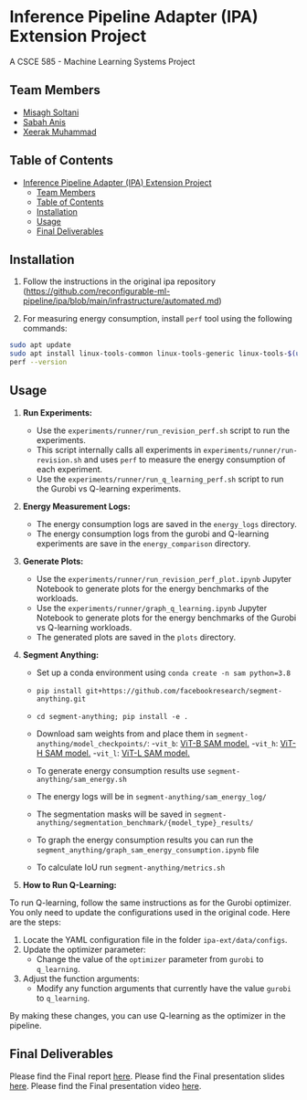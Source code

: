 # Inference Pipeline Adapter (IPA) Extension Project

A CSCE 585 - Machine Learning Systems Project

## Team Members

- [Misagh Soltani](https://github.com/misaghsoltani)
- [Sabah Anis](https://github.com/Sabah98)
- [Xeerak Muhammad](https://github.com/x33rak)

## Table of Contents

- [Inference Pipeline Adapter (IPA) Extension Project](#inference-pipeline-adapter-ipa-extension-project)
  - [Team Members](#team-members)
  - [Table of Contents](#table-of-contents)
  - [Installation](#installation)
  - [Usage](#usage)
  - [Final Deliverables](#final-deliverables)

## Installation

1. Follow the instructions in the original ipa repository (https://github.com/reconfigurable-ml-pipeline/ipa/blob/main/infrastructure/automated.md)

2. For measuring energy consumption, install `perf` tool using the following commands:

```bash
sudo apt update
sudo apt install linux-tools-common linux-tools-generic linux-tools-$(uname -r)
perf --version
```

## Usage

1. **Run Experiments:**

   - Use the `experiments/runner/run_revision_perf.sh` script to run the experiments.
   - This script internally calls all experiments in `experiments/runner/run-revision.sh` and uses `perf` to measure the energy consumption of each experiment.
   - Use the `experiments/runner/run_q_learning_perf.sh` script to run the Gurobi vs Q-learning experiments.

2. **Energy Measurement Logs:**

   - The energy consumption logs are saved in the `energy_logs` directory.
   - The energy consumption logs from the gurobi and Q-learning experiments are save in the `energy_comparison` directory. 

3. **Generate Plots:**

   - Use the `experiments/runner/run_revision_perf_plot.ipynb` Jupyter Notebook to generate plots for the energy benchmarks of the workloads.
   - Use the `experiments/runner/graph_q_learning.ipynb` Jupyter Notebook to generate plots for the energy benchmarks of the Gurobi vs Q-learning workloads.
   - The generated plots are saved in the `plots` directory.

4. **Segment Anything:**

   - Set up a conda environment using `conda create -n sam python=3.8`
   - `pip install git+https://github.com/facebookresearch/segment-anything.git`
   - `cd segment-anything; pip install -e .`
   - Download sam weights from and place them in `segment-anything/model_checkpoints/`: -`vit_b`: [ViT-B SAM model.](https://dl.fbaipublicfiles.com/segment_anything/sam_vit_b_01ec64.pth) -`vit_h`: [ViT-H SAM model.](https://dl.fbaipublicfiles.com/segment_anything/sam_vit_h_4b8939.pth) -`vit_l`: [ViT-L SAM model.](https://dl.fbaipublicfiles.com/segment_anything/sam_vit_l_0b3195.pth)

   - To generate energy consumption results use `segment-anything/sam_energy.sh`
   - The energy logs will be in `segment-anything/sam_energy_log/`
   - The segmentation masks will be saved in `segment-anything/segmentation_benchmark/{model_type}_results/`
   - To graph the energy consumption results you can run the `segment_anything/graph_sam_energy_consumption.ipynb` file

   - To calculate IoU run `segment-anything/metrics.sh`

5. **How to Run Q-Learning:**

To run Q-learning, follow the same instructions as for the Gurobi optimizer. You only need to update the configurations used in the original code. Here are the steps:

1. Locate the YAML configuration file in the folder `ipa-ext/data/configs`.
2. Update the optimizer parameter:
   - Change the value of the `optimizer` parameter from `gurobi` to `q_learning`.
3. Adjust the function arguments:
   - Modify any function arguments that currently have the value `gurobi` to `q_learning`.

By making these changes, you can use Q-learning as the optimizer in the pipeline.

## Final Deliverables

Please find the Final report [here](FinalReport.pdf).
Please find the Final presentation slides [here](FinalPresentation.pdf).
Please find the Final presentation video [here](https://youtu.be/Qzqs_lrlGQg).
